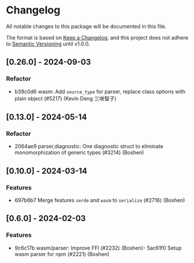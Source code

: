 # Changelog

All notable changes to this package will be documented in this file.

The format is based on [Keep a Changelog](https://keepachangelog.com/en/1.0.0/),
and this project does not adhere to
[Semantic Versioning](https://semver.org/spec/v2.0.0.html) until v1.0.0.

## [0.26.0] - 2024-09-03

### Refactor

-   b39c0d6 wasm: Add `source_type` for parser, replace class options with plain
    object (#5217) (Kevin Deng 三咲智子)

## [0.13.0] - 2024-05-14

### Refactor

-   2064ae9 parser,diagnostic: One diagnostic struct to eliminate
    monomorphization of generic types (#3214) (Boshen)

## [0.10.0] - 2024-03-14

### Features

-   697b6b7 Merge features `serde` and `wasm` to `serialize` (#2716) (Boshen)

## [0.6.0] - 2024-02-03

### Features

-   9c6c17b wasm/parser: Improve FFI (#2232) (Boshen)- 5ac61f0 Setup wasm parser
    for npm (#2221) (Boshen)
